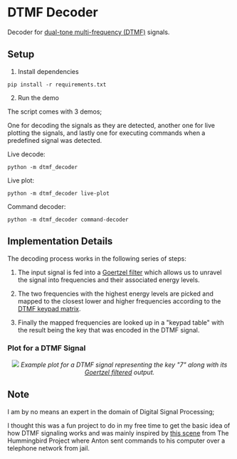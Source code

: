 # DTMF Decoder
Decoder for [dual-tone multi-frequency (DTMF)](https://en.wikipedia.org/wiki/Dual-tone_multi-frequency_signaling) signals.

## Setup
1. Install dependencies
```
pip install -r requirements.txt
```

2. Run the demo

The script comes with 3 demos;

 One for decoding the signals as they are detected, another one for live plotting the signals, and lastly one for executing commands when a predefined signal was detected.

Live decode:
```
python -m dtmf_decoder
```

Live plot:
```
python -m dtmf_decoder live-plot
```

Command decoder:
```
python -m dtmf_decoder command-decoder
```

## Implementation Details
The decoding process works in the following series of steps:

1. The input signal is fed into a [Goertzel filter](https://en.wikipedia.org/wiki/Goertzel_algorithm) which allows us to unravel the signal into frequencies and their associated energy levels.

2. The two frequencies with the highest energy levels are picked and mapped to the closest lower and higher frequencies according to the [DTMF keypad matrix](https://en.wikipedia.org/wiki/Dual-tone_multi-frequency_signaling#Keypad).

3. Finally the mapped frequencies are looked up in a "keypad table" with the result being the key that was encoded in the DTMF signal.

### Plot for a DTMF Signal 
<p align="center">
    <img src="https://i.imgur.com/tvjifzG.png" />
    <i>Example plot for a DTMF signal representing the key "7" along with its <a href="https://en.wikipedia.org/wiki/Goertzel_algorithm" Goertzel filtered>Goertzel filtered</a> output.</i>
</p>

## Note
I am by no means an expert in the domain of Digital Signal Processing;

I thought this was a fun project to do in my free time to get the basic idea of how DTMF signaling works and was mainly inspired by [this scene](https://www.youtube.com/watch?v=tOLr1pkdr9Q) from The Hummingbird Project where Anton sent commands to his computer over a telephone network from jail.
